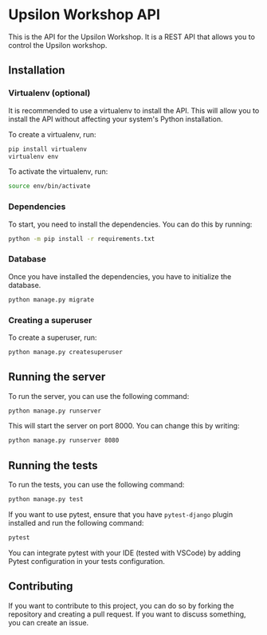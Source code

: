# Upsilon Workshop API

This is the API for the Upsilon Workshop. It is a REST API that allows you to
control the Upsilon workshop.

## Installation

### Virtualenv (optional)

It is recommended to use a virtualenv to install the API. This will allow you
to install the API without affecting your system's Python installation.

To create a virtualenv, run:

```bash
pip install virtualenv
virtualenv env
```

To activate the virtualenv, run:

```bash
source env/bin/activate
```

### Dependencies

To start, you need to install the dependencies. You can do this by running:

```bash
python -m pip install -r requirements.txt
```

### Database

Once you have installed the dependencies, you have to initialize the database.

```bash
python manage.py migrate
```

### Creating a superuser

To create a superuser, run:

```bash
python manage.py createsuperuser
```

## Running the server

To run the server, you can use the following command:

```bash
python manage.py runserver
```

This will start the server on port 8000. You can change this by writing:

```bash
python manage.py runserver 8080
```

## Running the tests

To run the tests, you can use the following command:

```bash
python manage.py test
```

If you want to use pytest, ensure that you have `pytest-django` plugin installed
and run the following command:

```bash
pytest
```

You can integrate pytest with your IDE (tested with VSCode) by adding Pytest
configuration in your tests configuration.

## Contributing

If you want to contribute to this project, you can do so by forking the
repository and creating a pull request. If you want to discuss something, you
can create an issue.
